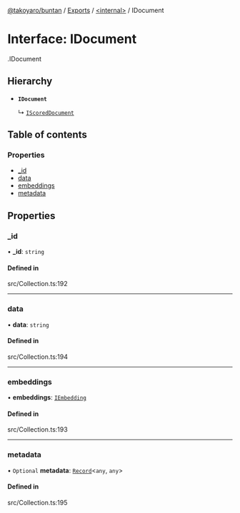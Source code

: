 [@takoyaro/buntan](../README.md) / [Exports](../modules.md) / [<internal\>](../modules/internal_.md) / IDocument

# Interface: IDocument

[<internal>](../modules/internal_.md).IDocument

## Hierarchy

- **`IDocument`**

  ↳ [`IScoredDocument`](internal_.IScoredDocument.md)

## Table of contents

### Properties

- [\_id](internal_.IDocument.md#_id)
- [data](internal_.IDocument.md#data)
- [embeddings](internal_.IDocument.md#embeddings)
- [metadata](internal_.IDocument.md#metadata)

## Properties

### \_id

• **\_id**: `string`

#### Defined in

src/Collection.ts:192

___

### data

• **data**: `string`

#### Defined in

src/Collection.ts:194

___

### embeddings

• **embeddings**: [`IEmbedding`](internal_.IEmbedding.md)

#### Defined in

src/Collection.ts:193

___

### metadata

• `Optional` **metadata**: [`Record`](../modules/internal_.md#record)<`any`, `any`\>

#### Defined in

src/Collection.ts:195
